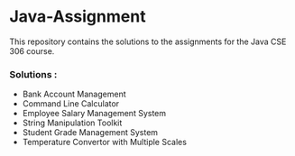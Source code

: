 # Java-Assignment
This repository contains the solutions to the assignments for the Java CSE 306 course.

### Solutions :
  - Bank Account Management
  - Command Line Calculator
  - Employee Salary Management System
  - String Manipulation Toolkit
  - Student Grade Management System
  - Temperature Convertor with Multiple Scales
